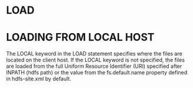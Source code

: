 # LOAD

# LOADING FROM LOCAL HOST
  The LOCAL keyword in the LOAD statement specifies where the files are located on the client host.
  If the LOCAL keyword is not specified, the files are loaded from the full Uniform Resource Identifier (URI) specified after INPATH (hdfs path) or the value from 
  the fs.default.name property defined in hdfs-site.xml by default.
  
